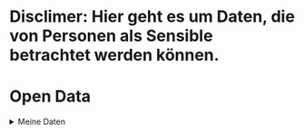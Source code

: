 # Disclimer: Hier geht es um Daten, die von Personen als Sensible betrachtet werden können. 

# Open Data

<details>
<summary>Meine Daten</summary>
<!--All you need is a blank line-->

    + markdown list 1
        + nested list 1
        Selbstmord Daten -> https://www.destatis.de/EN/Themes/Society-Environment/Health/Causes-Death/Tables/deaths-suicide-months.html

        DWD - SonnenTage -> https://opendata.dwd.de/climate_environment/CDC/observations_germany/climate/monthly/more_precip/historical/monatswerte_RR_00046_20060101_20241231_hist.zip
</details>
